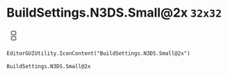 # BuildSettings.N3DS.Small@2x `32x32`
<img src="/img/BuildSettings.N3DS.Small.png" width=32 height=32>

``` CSharp
EditorGUIUtility.IconContent("BuildSettings.N3DS.Small@2x")
```
```
BuildSettings.N3DS.Small@2x
```
